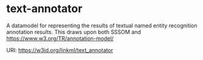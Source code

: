 # text-annotator

A datamodel for representing the results of textual named entity recognition annotation results. This draws upon both SSSOM and https://www.w3.org/TR/annotation-model/

URI: https://w3id.org/linkml/text_annotator

